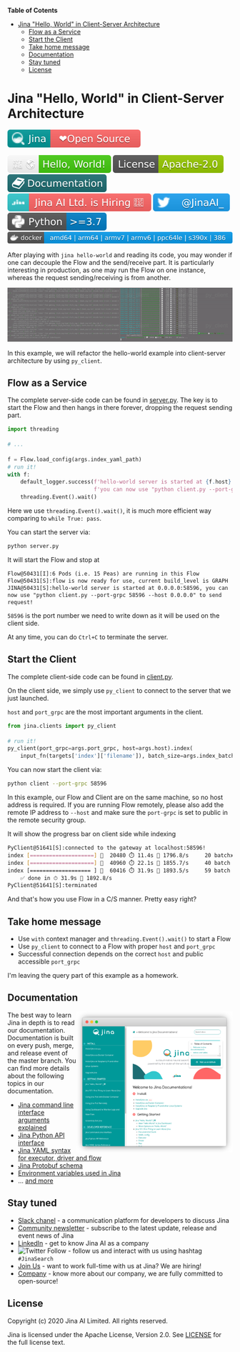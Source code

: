 <!-- START doctoc generated TOC please keep comment here to allow auto update -->
<!-- DON'T EDIT THIS SECTION, INSTEAD RE-RUN doctoc TO UPDATE -->
**Table of Cotents**

- [Jina "Hello, World" in Client-Server Architecture](#jina-hello-world-in-client-server-architecture)
  - [Flow as a Service](#flow-as-a-service)
  - [Start the Client](#start-the-client)
  - [Take home message](#take-home-message)
  - [Documentation](#documentation)
  - [Stay tuned](#stay-tuned)
  - [License](#license)

<!-- END doctoc generated TOC please keep comment here to allow auto update -->

# Jina "Hello, World" in Client-Server Architecture

<p align="center">
 
[![Jina](https://github.com/jina-ai/jina/blob/master/.github/badges/jina-badge.svg "We fully commit to open-source")](https://jina.ai)

[![Jina](https://github.com/jina-ai/jina/blob/master/.github/badges/jina-hello-world-badge.svg "Run Jina 'Hello, World!' without installing anything")](https://github.com/jina-ai/jina#jina-hello-world-)
[![Jina](https://github.com/jina-ai/jina/blob/master/.github/badges/license-badge.svg "Jina is licensed under Apache-2.0")](#license)
[![Jina Docs](https://github.com/jina-ai/jina/blob/master/.github/badges/docs-badge.svg "Checkout our docs and learn Jina")](https://docs.jina.ai)
[![We are hiring](https://github.com/jina-ai/jina/blob/master/.github/badges/jina-corp-badge-hiring.svg "We are hiring full-time position at Jina")](https://jobs.jina.ai)
<a href="https://twitter.com/intent/tweet?text=%F0%9F%91%8DCheck+out+Jina%3A+the+New+Open-Source+Solution+for+Neural+Information+Retrieval+%F0%9F%94%8D%40JinaAI_&url=https%3A%2F%2Fgithub.com%2Fjina-ai%2Fjina&hashtags=JinaSearch&original_referer=http%3A%2F%2Fgithub.com%2F&tw_p=tweetbutton" target="_blank">
  <img src="https://github.com/jina-ai/jina/blob/master/.github/badges/twitter-badge.svg"
       alt="tweet button" title="👍Share Jina with your friends on Twitter"></img>
</a>
[![Python 3.7 3.8](https://github.com/jina-ai/jina/blob/master/.github/badges/python-badge.svg "Jina supports Python 3.7 and above")](#)
[![Docker](https://github.com/jina-ai/jina/blob/master/.github/badges/docker-badge.svg "Jina is multi-arch ready, can run on differnt architectures")](https://hub.docker.com/r/jinaai/jina/tags)

</p>

After playing with `jina hello-world` and reading its code, you may wonder if one can decouple the Flow and the send/receive part. It is particularly interesting in production, as one may run the Flow on one instance, whereas the request sending/receiving is from another.

![Hello-worl in CS](hello-world-cs.gif)

In this example, we will refactor the hello-world example into client-server architecture by using `py_client`.

## Flow as a Service

The complete server-side code can be found in [server.py](server.py). The key is to start the Flow and then hangs in there forever, dropping the request sending part. 

```python
import threading

# ...

f = Flow.load_config(args.index_yaml_path)
# run it!
with f:
    default_logger.success(f'hello-world server is started at {f.host}:{f.port_grpc}, '
                           f'you can now use "python client.py --port-grpc {f.port_grpc} --host {f.host}" to send request!')
    threading.Event().wait()
```

Here we use `threading.Event().wait()`, it is much more efficient way comparing to `while True: pass`.


You can start the server via:

```bash
python server.py
```

It will start the Flow and stop at

```text
Flow@50431[I]:6 Pods (i.e. 15 Peas) are running in this Flow
Flow@50431[S]:flow is now ready for use, current build_level is GRAPH
JINA@50431[S]:hello-world server is started at 0.0.0.0:58596, you can now use "python client.py --port-grpc 58596 --host 0.0.0.0" to send request!
```

`58596` is the port number we need to write down as it will be used on the client side. 

At any time, you can do `Ctrl+C` to terminate the server.

## Start the Client

The complete client-side code can be found in [client.py](client.py).

On the client side, we simply use `py_client` to connect to the server that we just launched. 

`host` and `port_grpc` are the most important arguments in the client.

```python
from jina.clients import py_client

# run it!
py_client(port_grpc=args.port_grpc, host=args.host).index(
    input_fn(targets['index']['filename']), batch_size=args.index_batch_size)
```

You can now start the client via:

```bash
python client --port-grpc 58596
```

In this example, our Flow and Client are on the same machine, so no host address is required. If you are running Flow remotely, please also add the remote IP address to `--host` and make sure the `port-grpc` is set to public in the remote security group.

It will show the progress bar on client side while indexing

```bash
PyClient@51641[S]:connected to the gateway at localhost:58596!
index [====================] 📃  20480 ⏱️ 11.4s 🐎 1796.8/s     20 batchx ...
index [====================] 📃  40960 ⏱️ 22.1s 🐎 1855.7/s     40 batch
index [=================== ] 📃  60416 ⏱️ 31.9s 🐎 1893.5/s     59 batch    [31.919 secs]
	✅ done in ⏱ 31.9s 🐎 1892.8/s
PyClient@51641[S]:terminated
```

And that's how you use Flow in a C/S manner. Pretty easy right?

## Take home message

- Use `with` context manager and `threading.Event().wait()` to start a Flow
- Use `py_client` to connect to a Flow with proper `host` and `port_grpc`
- Successful connection depends on the correct `host` and public accessible `port_grpc`

I'm leaving the query part of this example as a homework.


## Documentation 

<a href="https://docs.jina.ai/">
<img align="right" width="350px" src="https://github.com/jina-ai/jina/blob/master/.github/jina-docs.png" />
</a>

The best way to learn Jina in depth is to read our documentation. Documentation is built on every push, merge, and release event of the master branch. You can find more details about the following topics in our documentation.

- [Jina command line interface arguments explained](https://docs.jina.ai/chapters/cli/main.html)
- [Jina Python API interface](https://docs.jina.ai/api/jina.html)
- [Jina YAML syntax for executor, driver and flow](https://docs.jina.ai/chapters/yaml/yaml.html)
- [Jina Protobuf schema](https://docs.jina.ai/chapters/proto/main.html)
- [Environment variables used in Jina](https://docs.jina.ai/chapters/envs.html)
- ... [and more](https://docs.jina.ai/index.html)

## Stay tuned

- [Slack chanel](https://join.slack.com/t/jina-ai/shared_invite/zt-dkl7x8p0-rVCv~3Fdc3~Dpwx7T7XG8w) - a communication platform for developers to discuss Jina
- [Community newsletter](mailto:newsletter+subscribe@jina.ai) - subscribe to the latest update, release and event news of Jina
- [LinkedIn](https://www.linkedin.com/company/jinaai/) - get to know Jina AI as a company
- ![Twitter Follow](https://img.shields.io/twitter/follow/JinaAI_?label=Follow%20%40JinaAI_&style=social) - follow us and interact with us using hashtag `#JinaSearch`  
- [Join Us](mailto:hr@jina.ai) - want to work full-time with us at Jina? We are hiring!
- [Company](https://jina.ai) - know more about our company, we are fully committed to open-source!


## License

Copyright (c) 2020 Jina AI Limited. All rights reserved.

Jina is licensed under the Apache License, Version 2.0. See [LICENSE](https://github.com/jina-ai/jina/blob/master/LICENSE) for the full license text.


